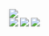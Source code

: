 <img src="https://github-readme-stats.vercel.app/api?username=marcelnoehre&count_private=true&include_all_commits=true&show_icons=true&theme=radical">
<br>
<img src="https://skillicons.dev/icons?i=angular,java,py,nodejs,)](https://skillicons.dev)">
<img src="https://skillicons.dev/icons?i=ts,js,html,css,)](https://skillicons.dev)">
<img src="https://skillicons.dev/icons?i=firebase,mysql,vscode,eclipse,)](https://skillicons.dev)">
